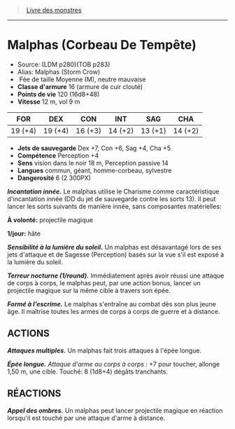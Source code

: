 ﻿> [Livre des monstres](tome_of_beasts.md)

---

# Malphas (Corbeau De Tempête)

- Source: (LDM p280)(TOB p283)
- Alias: Malphas (Storm Crow)
-  Fée de taille Moyenne (M), neutre mauvaise
- **Classe d'armure** 16 (armure de cuir clouté)
- **Points de vie** 120 (16d8+48)
- **Vitesse** 12 m, vol 9 m

|FOR|DEX|CON|INT|SAG|CHA|
|---|---|---|---|---|---|
|19 (+4)|19 (+4)|16 (+3)|14 (+2)|13 (+1)|14 (+2)|

- **Jets de sauvegarde** Dex +7, Con +6, Sag +4, Cha +5
- **Compétence** Perception +4
- **Sens** vision dans le noir 18 m, Perception passive 14
- **Langues** commun, géant, homme-corbeau, sylvestre
- **Dangerosité** 6 (2 300PX)

**_Incantation innée._** Le malphas utilise le Charisme comme caractéristique d'incantation innée (DD du jet de sauvegarde contre les sorts 13). Il peut lancer les sorts suivants de manière innée, sans composantes matérielles:

**À volonté:** projectile magique

**1/jour:** hâte

**_Sensibilité à la lumière du soleil._** Un malphas est désavantagé lors de ses jets d'attaque et de Sagesse (Perception) basés sur la vue s'il est exposé à la lumière du soleil.

**_Terreur nocturne (1/round)._** Immédiatement après avoir réussi une attaque de corps à corps, le malphas peut, par une action bonus, lancer un projectile magique sur la même cible à travers son épée.

**_Formé à l'escrime._** Le malphas s'entraîne au combat dès son plus jeune âge. Il maîtrise toutes les armes de corps à corps de guerre et à distance.

## ACTIONS

**_Attaques multiples._** Un malphas fait trois attaques à l'épée longue.

**_Épée longue._** _Attaque d'arme au corps à corps :_ +7 pour toucher, allonge 1,50 m, une cible. Touché: 8 (1d8+4) dégâts tranchants.

## RÉACTIONS

**_Appel des ombres._** Un malphas peut lancer projectile magique en réaction lorsqu'il est touché par une attaque d'arme à distance.

